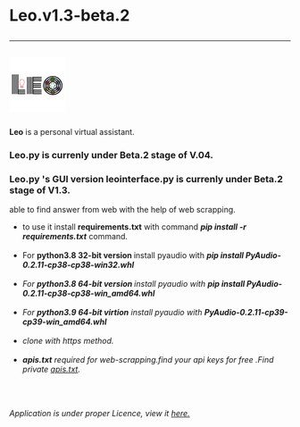 # Leo.v1.3-beta.2<hr><img src="leologo.png" height="100px" width="100px">

<b>Leo</b> is a personal virtual assistant.<br>
<h3> Leo.py is currenly under Beta.2 stage of V.04.</h3>
<h3> Leo.py 's GUI version leointerface.py is currenly under Beta.2 stage of V1.3.</h3
able to answer all your query.<br>
able to find answer from web with the help of web scrapping.<br>
<ul>
<li>to use it install <b>requirements.txt</b> with command <b><i>pip install -r requirements.txt</i></b> command.</li><br>
<li>For <b>python3.8 32-bit version </b>install pyaudio with <b><i>pip install PyAudio-0.2.11-cp38-cp38-win32.whl<i></b></li><br>
 <li>For <b>python3.8 64-bit version </b>install pyaudio with <b><i>pip install PyAudio-0.2.11-cp38-cp38-win_amd64.whl<i></b></li><br>
 <li>For <b>python3.9 64-bit virtion</b> install pyaudio with <b><i>PyAudio-0.2.11-cp39-cp39-win_amd64.whl<i></b></li><br>
<li>clone with https method.</li><br>
<li><b>apis.txt</b> required for web-scrapping.find your api keys for free .Find private <a href="https://github.com/tirtharajsinha/private-files/blob/main/apis.txt">apis.txt</a>.</li>
  </ul>
  <br><br>

Application is under proper Licence, view it <a href="https://github.com/tirtharajsinha/vertual-assistant/blob/main/LICENSE">here.</a>

